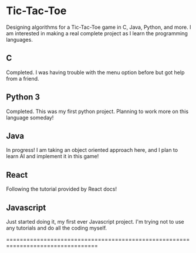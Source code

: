 # Tic-Tac-Toe
Designing algorithms for a Tic-Tac-Toe game in C, Java, Python, and more.
I am interested in making a real complete project as I learn the programming languages.

## C
Completed.
I was having trouble with the menu option before but got help from a friend.

## Python 3
Completed. This was my first python project. Planning to work more on this language someday!

## Java
In progress! I am taking an object oriented approach here, and I plan to learn AI and implement it in this game!

## React
Following the tutorial provided by React docs!

## Javascript
Just started doing it, my first ever Javascript project. I'm trying not to use any tutorials and do all the coding myself.

=================================================================================
